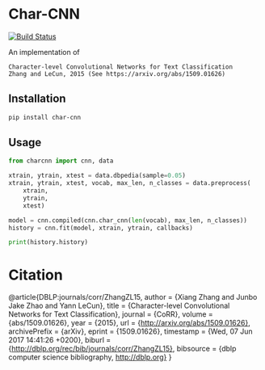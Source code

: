 # Char-CNN

[![Build Status](https://travis-ci.org/purzelrakete/char-cnn.png?branch=master)](https://travis-ci.org/purzelrakete/char-cnn)

An implementation of

    Character-level Convolutional Networks for Text Classification
    Zhang and LeCun, 2015 (See https://arxiv.org/abs/1509.01626)

## Installation

```bash
pip install char-cnn
```

## Usage

```python
from charcnn import cnn, data

xtrain, ytrain, xtest = data.dbpedia(sample=0.05)
xtrain, ytrain, xtest, vocab, max_len, n_classes = data.preprocess(
    xtrain,
    ytrain,
    xtest)

model = cnn.compiled(cnn.char_cnn(len(vocab), max_len, n_classes))
history = cnn.fit(model, xtrain, ytrain, callbacks)

print(history.history)
```

# Citation

@article{DBLP:journals/corr/ZhangZL15,
  author    = {Xiang Zhang and Junbo Jake Zhao and Yann LeCun},
  title     = {Character-level Convolutional Networks for Text Classification},
  journal   = {CoRR},
  volume    = {abs/1509.01626},
  year      = {2015},
  url       = {http://arxiv.org/abs/1509.01626},
  archivePrefix = {arXiv},
  eprint    = {1509.01626},
  timestamp = {Wed, 07 Jun 2017 14:41:26 +0200},
  biburl    = {http://dblp.org/rec/bib/journals/corr/ZhangZL15},
  bibsource = {dblp computer science bibliography, http://dblp.org}
}
